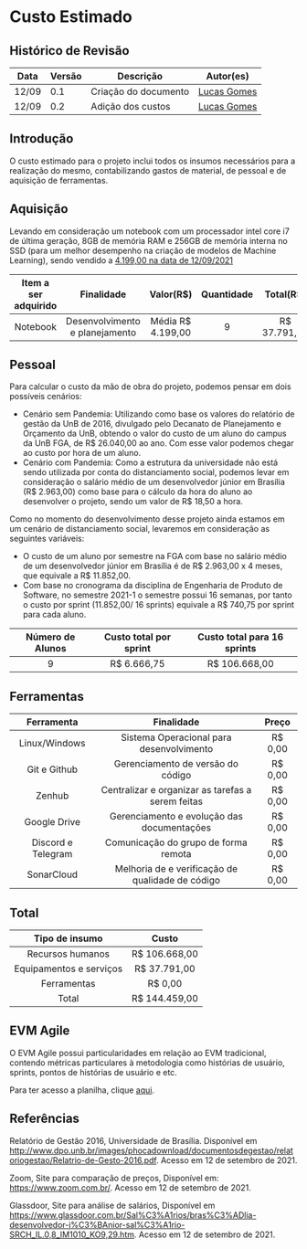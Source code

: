 # Custo Estimado

## Histórico de Revisão

| Data  | Versão | Descrição | Autor(es) |
|-------|--------|-----------|-----------|
|12/09|0.1|Criação do documento|[Lucas Gomes](@LGomees)|
|12/09|0.2|Adição dos custos|[Lucas Gomes](@LGomees)|

## Introdução

O custo estimado para o projeto inclui todos os insumos necessários para a realização do mesmo, contabilizando gastos de material, de pessoal e de aquisição de ferramentas.

## Aquisição 

Levando em consideração um notebook com um processador intel core i7 de última geração, 8GB de memória RAM e 256GB de memória interna no SSD (para um melhor desempenho na criação de modelos de Machine Learning), sendo vendido a [4.199,00 na data de 12/09/2021](https://www.zoom.com.br/notebook/notebook-samsung-book-np550xda-ks1br-intel-core-i7-1165g7-15-6-8gb-ssd-256-gb-11-geracao-windows-10?_lc=20088&searchterm=notebook%20i7)

|Item a ser adquirido|Finalidade|Valor(R$)|Quantidade|Total(R$)|Fornecedor|
|:------------------:|:--------:|:-------:|:--------:|:-------:|:--------:|
|Notebook|Desenvolvimento e planejamento|Média R$ 4.199,00|9|R$ 37.791,00|Samsung|

## Pessoal 

Para calcular o custo da mão de obra do projeto, podemos pensar em dois possíveis cenários:
* Cenário sem Pandemia: Utilizando como base os valores do relatório de gestão da UnB de 2016, divulgado pelo Decanato de Planejamento e Orçamento da UnB, obtendo o valor do custo de um aluno do campus da UnB FGA, de R$ 26.040,00 ao ano. Com esse valor podemos chegar ao custo por hora de um aluno.
* Cenário com Pandemia: Como a estrutura da universidade não está sendo utilizada por conta do distanciamento social, podemos levar em consideração o salário médio de um desenvolvedor júnior em Brasília (R$ 2.963,00) como base para o cálculo da hora do aluno ao desenvolver o projeto, sendo um valor de R$ 18,50 a hora. 

Como no momento do desenvolvimento desse projeto ainda estamos em um cenário de distanciamento social, levaremos em consideração as seguintes variáveis:

* O custo de um aluno por semestre na FGA com base no salário médio de um desenvolvedor júnior em Brasília é de R$ 2.963,00 x 4 meses, que equivale a R$ 11.852,00.
* Com base no cronograma da disciplina de Engenharia de Produto de Software, no semestre 2021-1 o semestre possui 16 semanas, por tanto o custo por sprint (11.852,00/ 16 sprints) equivale a R$ 740,75 por sprint para cada aluno.

|Número de Alunos| Custo total por sprint | Custo total para 16 sprints | 
|:---:|:------------:|:-------------------:|
|9| R$ 6.666,75 | R$ 106.668,00 |


## Ferramentas

|Ferramenta|Finalidade|Preço|
|:--------:|:--------:|:---:|
|Linux/Windows|Sistema Operacional para desenvolvimento|R$ 0,00|
|Git e Github|Gerenciamento de versão do código|R$ 0,00|
|Zenhub|Centralizar e organizar as tarefas a serem feitas|R$ 0,00|
|Google Drive|Gerenciamento e evolução das documentações|R$ 0,00|
|Discord e Telegram|Comunicação do grupo de forma remota|R$ 0,00|
|SonarCloud|Melhoria de e verificação de qualidade de código|R$ 0,00|


## Total

|Tipo de insumo|Custo|
|:------------:|:---:|
|Recursos humanos| R$ 106.668,00|
|Equipamentos e serviços| R$ 37.791,00|  
|Ferramentas| R$ 0,00|  
|Total|R$ 144.459,00|

## EVM Agile

O EVM Agile possui particularidades em relação ao EVM tradicional, contendo métricas particulares à metodologia como histórias de usuário, sprints, pontos de histórias de usuário e etc.

Para ter acesso a planilha, clique [aqui](https://docs.google.com/spreadsheets/d/1BeQMp6tplsHfuIUWcC5x4k6TzeLXBIrHd1GruboG2zg/edit#gid=1444792691).

## Referências

Relatório de Gestão 2016, Universidade de Brasília. Disponível em http://www.dpo.unb.br/images/phocadownload/documentosdegestao/relatoriogestao/Relatrio-de-Gesto-2016.pdf. Acesso em 12 de setembro de 2021.

Zoom, Site para comparação de preços, Disponível em: https://www.zoom.com.br/. Acesso em 12 de setembro de 2021.

Glassdoor, Site para análise de salários, Disponível em https://www.glassdoor.com.br/Sal%C3%A1rios/bras%C3%ADlia-desenvolvedor-j%C3%BAnior-sal%C3%A1rio-SRCH_IL.0,8_IM1010_KO9,29.htm. Acesso em 12 de setembro de 2021.
